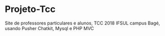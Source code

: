 # Projeto-Tcc
Site de professores particulares e alunos, TCC 2018 IFSUL campus Bagé, usando Pusher Chatkit, Mysql e PHP MVC

